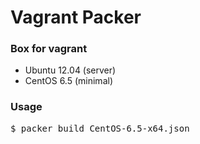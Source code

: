 # Vagrant Packer

### Box for vagrant

 * Ubuntu 12.04 (server)
 * CentOS 6.5 (minimal)

### Usage

<pre>
$ packer build CentOS-6.5-x64.json
</pre>